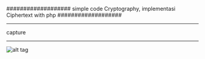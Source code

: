 ###################
simple code Cryptography, implementasi Ciphertext with php
###################

*******************
capture
*******************

![alt tag](http://json.pe.hu/foto_serv/Capture.JPG)



